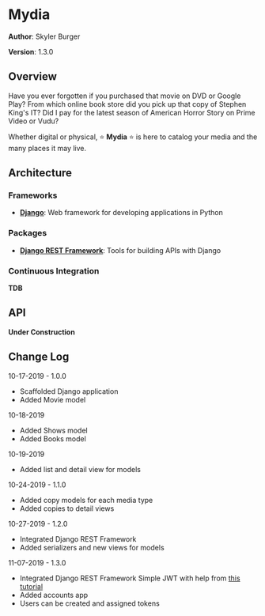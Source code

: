 # Mydia

**Author**: Skyler Burger

**Version**: 1.3.0

## Overview
Have you ever forgotten if you purchased that movie on DVD or Google Play? From which online book store did you pick up that copy of Stephen King's IT? Did I pay for the latest season of American Horror Story on Prime Video or Vudu? 

Whether digital or physical, :star: **Mydia** :star: is here to catalog your media and the many places it may live.

## Architecture
### Frameworks
- [**Django**](https://www.djangoproject.com/): Web framework for developing applications in Python

### Packages
- [**Django REST Framework**](https://www.django-rest-framework.org/): Tools for building APIs with Django

### Continuous Integration
**TDB**

## API
**Under Construction**

## Change Log
10-17-2019 - 1.0.0
- Scaffolded Django application
- Added Movie model

10-18-2019
- Added Shows model
- Added Books model

10-19-2019
- Added list and detail view for models

10-24-2019 - 1.1.0
- Added copy models for each media type
- Added copies to detail views

10-27-2019 - 1.2.0
- Integrated Django REST Framework
- Added serializers and new views for models

11-07-2019 - 1.3.0
- Integrated Django REST Framework Simple JWT with help from [this tutorial](https://iheanyi.com/journal/user-registration-authentication-with-django-django-rest-framework-react-and-redux/)
- Added accounts app
- Users can be created and assigned tokens
